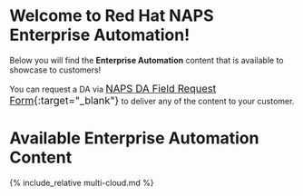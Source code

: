 # Welcome to Red Hat NAPS Enterprise Automation!

Below you will find the **Enterprise Automation** content that is available to showcase to customers!

You can request a DA via <span style="font-size: 1.1rem;">[NAPS DA Field Request Form](https://docs.google.com/forms/d/e/1FAIpQLScqS70QnbjClD-SQGDth-L_lile2yNAdSC3aXKFNQ0dQX8J4Q/viewform){:target="_blank"}</span> to deliver any of the content to your customer.

# Available Enterprise Automation Content

{% include_relative multi-cloud.md %}